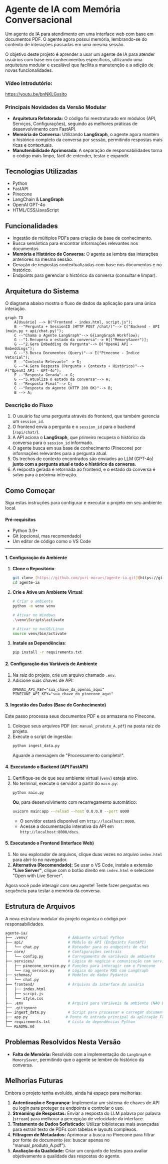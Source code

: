 # Agente de IA com Memória Conversacional

Um agente de IA para atendimento em uma interface web com base em documentos PDF. O agente agora possui memória, lembrando-se do contexto de interações passadas em uma mesma sessão.

O objetivo deste projeto é aprender a usar um agente de IA para atender usuários com base em conhecimentos específicos, utilizando uma arquitetura modular e escalável que facilita a manutenção e a adição de novas funcionalidades.

### Vídeo introdutório:
https://youtu.be/bnNKLGxsIto

### Principais Novidades da Versão Modular

- **Arquitetura Refatorada:** O código foi reestruturado em módulos (API, Serviços, Configurações), seguindo as melhores práticas de desenvolvimento com FastAPI.
- **Memória de Conversa:** Utilizando **LangGraph**, o agente agora mantém o histórico completo da conversa por sessão, permitindo respostas mais ricas e contextuais.
- **Manutenibilidade Aprimorada:** A separação de responsabilidades torna o código mais limpo, fácil de entender, testar e expandir.

## Tecnologias Utilizadas

- Python
- FastAPI
- Pinecone
- LangChain & **LangGraph**
- OpenAI GPT-4o
- HTML/CSS/JavaScript

## Funcionalidades

- Ingestão de múltiplos PDFs para criação de base de conhecimento.
- Busca semântica para encontrar informações relevantes nos documentos.
- **Memória e Histórico de Conversa:** O agente se lembra das interações anteriores na mesma sessão.
- Geração de respostas contextualizadas com base nos documentos e no histórico.
- Endpoints para gerenciar o histórico da conversa (consultar e limpar).

## Arquitetura do Sistema

O diagrama abaixo mostra o fluxo de dados da aplicação para uma única interação.

```mermaid
graph TD
    A[Usuário] --> B("Frontend - index.html, script.js");
    B --"Pergunta + SessionID (HTTP POST /chat/)"--> C("Backend - API (main.py + api/chat.py)");
    C --"Chama o Agente LangGraph"--> G{LangGraph Workflow};
    G --"1.Recupera o estado da conversa"--> H[("MemorySaver")];
    G --"2.Gera Embedding da Pergunta"--> D("OpenAI API - Embeddings");
    G --"3.Busca Documentos (Query)"--> E("Pinecone - Índice Vetorial");
    E --"Contexto Relevante"--> G;
    G --"4.Gera Resposta (Pergunta + Contexto + Histórico)"--> F("OpenAI API - GPT-4o");
    F --"Resposta Gerada"--> G;
    G --"5.Atualiza o estado da conversa"--> H;
    G --"Resposta Final"--> C;
    C --"Resposta do Agente (HTTP 200 OK)"--> B;
    B --> A;
```

### Descrição do Fluxo

1.  O usuário faz uma pergunta através do frontend, que também gerencia um `session_id`.
2.  O frontend envia a pergunta e o `session_id` para o backend (`/api/chat/`).
3.  A API aciona o **LangGraph**, que primeiro recupera o histórico da conversa para o `session_id` informado.
4.  O agente busca em sua base de conhecimento (Pinecone) por informações relevantes para a pergunta atual.
5.  Os trechos de contexto encontrados são enviados ao LLM (GPT-4o) **junto com a pergunta atual e todo o histórico da conversa**.
6.  A resposta gerada é retornada ao frontend, e o estado da conversa é salvo para a próxima interação.

## Como Começar

Siga estas instruções para configurar e executar o projeto em seu ambiente local.

#### Pré-requisitos

- Python 3.9+
- Git (opcional, mas recomendado)
- Um editor de código como o VS Code

---

#### 1. Configuração do Ambiente

1.  **Clone o Repositório**:
    ```bash
    git clone [https://github.com/yuri-moraes/agente-ia.git](https://github.com/yuri-moraes/agente-ia.git)
    cd agente-ia
    ```

2.  **Crie e Ative um Ambiente Virtual**:
    ```bash
    # Criar o ambiente
    python -m venv venv

    # Ativar no Windows
    .\venv\Scripts\activate

    # Ativar no macOS/Linux
    source venv/bin/activate
    ```

3.  **Instale as Dependências**:
    ```bash
    pip install -r requirements.txt
    ```

#### 2. Configuração das Variáveis de Ambiente

1.  Na raiz do projeto, crie um arquivo chamado `.env`.
2.  Adicione suas chaves de API:
    ```dotenv
    OPENAI_API_KEY="sua_chave_da_openai_aqui"
    PINECONE_API_KEY="sua_chave_do_pinecone_aqui"
    ```

#### 3. Ingestão dos Dados (Base de Conhecimento)

Este passo processa seus documentos PDF e os armazena no Pinecone.

1.  Coloque seus arquivos PDF (ex: `manual_produto_A.pdf`) na pasta raiz do projeto.
2.  Execute o script de ingestão:
    ```bash
    python ingest_data.py
    ```
    Aguarde a mensagem de "Processamento completo!".

#### 4. Executando o Backend (API FastAPI)

1.  Certifique-se de que seu ambiente virtual (`venv`) esteja ativo.
2.  No terminal, execute o servidor a partir do `main.py`:
    ```bash
    python main.py
    ```
    **Ou**, para desenvolvimento com recarregamento automático:
    ```bash
    uvicorn main:app --reload --host 0.0.0.0 --port 8000
    ```
    - O servidor estará disponível em `http://localhost:8000`.
    - Acesse a documentação interativa da API em `http://localhost:8000/docs`.

#### 5. Executando o Frontend (Interface Web)

1.  No seu explorador de arquivos, clique duas vezes no arquivo `index.html` para abri-lo no navegador.
2.  **Alternativa (Recomendado):** Se usar o VS Code, instale a extensão **"Live Server"**, clique com o botão direito em `index.html` e selecione "Open with Live Server".

Agora você pode interagir com seu agente! Tente fazer perguntas em sequência para testar a memória da conversa.

## Estrutura de Arquivos

A nova estrutura modular do projeto organiza o código por responsabilidades.

```bash
agente-ia/
├── .venv/                  # Ambiente virtual Python
├── api/                    # Módulo da API (Endpoints FastAPI)
│   └── chat.py             # Roteador para os endpoints de chat
├── core/                   # Configurações centrais
│   └── config.py           # Carregamento de variáveis de ambiente
├── services/               # Lógica de negócio e comunicação com serviços externos
│   ├── pinecone_service.py # Funções para interagir com o Pinecone
│   └── rag_service.py      # Lógica do agente RAG com LangGraph
├── schemas/                # Modelos de dados Pydantic
|   └── chat.py
├── frontend/               # Arquivos da interface do usuário
│   ├── index.html
│   ├── script.js
│   └── style.css
├── .env                    # Arquivo para variáveis de ambiente (NÃO ENVIAR PARA O GIT)
├── .gitignore
├── ingest_data.py          # Script para processar e carregar documentos
├── app.py                 # Ponto de entrada principal da aplicação FastAPI
├── requirements.txt        # Lista de dependências Python
└── README.md
```

## Problemas Resolvidos Nesta Versão

- **Falta de Memória:** Resolvido com a implementação do `LangGraph` e `MemorySaver`, permitindo que o agente se lembre do histórico da conversa.

## Melhorias Futuras

Embora o projeto tenha evoluído, ainda há espaço para melhorias:

1.  **Autenticação e Segurança:** Implementar um sistema de chaves de API ou login para proteger os endpoints e controlar o uso.
2.  **Streaming de Respostas:** Enviar a resposta do LLM palavra por palavra (`stream`) para melhorar a percepção de velocidade da interface.
3.  **Tratamento de Dados Sofisticado:** Utilizar bibliotecas mais avançadas para extrair texto de PDFs com tabelas e layouts complexos.
4.  **Filtragem de Metadados:** Aprimorar a busca no Pinecone para filtrar por fonte de documento (ex: buscar apenas no "manual_produto_A.pdf").
5.  **Avaliação da Qualidade:** Criar um conjunto de testes para avaliar objetivamente a qualidade das respostas do agente.
